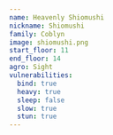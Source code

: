 ```yaml
---
name: Heavenly Shiomushi
nickname: Shiomushi
family: Coblyn
image: shiomushi.png
start_floor: 11
end_floor: 14
agro: Sight
vulnerabilities:
  bind: true
  heavy: true
  sleep: false
  slow: true
  stun: true
---
```

